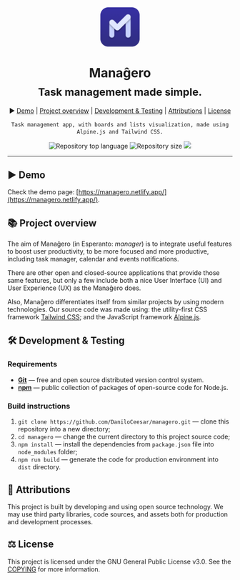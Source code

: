 <div align="center">
<img alt="Manaĝero" src="public/assets/apple-touch-icon.png" style="height:88px" />

<h1>Manaĝero<br/><sub>Task management made simple.</sub></h1>

▶️ <a href="https://managero.netlify.app/">Demo</a> |
<a href="#project-overview">Project overview</a> |
<a href="#development--testing">Development & Testing</a> |
<a href="#attributions">Attributions</a> |
<a href="#license">License</a>

<pre lang="bash"><code style="white-space: pre-line">Task management app, with boards and lists visualization, made using Alpine.js and Tailwind CSS.
</code></pre>

<img alt="Repository top language" src="https://img.shields.io/github/languages/top/daniloceesar/managero.svg" />

<img alt="Repository size" src="https://img.shields.io/github/repo-size/daniloceesar/managero.svg" />

<a href="https://github.com/DaniloCeesar/managero/blob/main/COPYING">
<img src="https://img.shields.io/badge/license-GPL%203.0-blue.svg"/>
</a>

</div>
<hr />

## ▶️ Demo

Check the demo page: [https://managero.netlify.app/](https://managero.netlify.app/).

## 📚 Project overview

The aim of Manaĝero (in Esperanto: *manager*) is to integrate useful features to boost user productivity, to be more focused and more productive, including task manager, calendar and events notifications.

There are other open and closed-source applications that provide those same features, but only a few include both a nice User Interface (UI) and User Experience (UX) as the Manaĝero does.

Also, Manaĝero differentiates itself from similar projects by using modern technologies. Our source code was made using: the utility-first CSS framework [Tailwind CSS](https://github.com/tailwindlabs/tailwindcss); and the JavaScript framework [Alpine.js](https://github.com/alpinejs/alpine).

## 🛠️ Development & Testing

### Requirements

- **[Git](https://git-scm.com/)** — free and open source distributed version control system.
- **[npm](https://www.npmjs.com/)** — public collection of packages of open-source code for Node.js.

### Build instructions

1. `git clone https://github.com/DaniloCeesar/managero.git` — clone this repository into a new directory;
2. `cd managero` — change the current directory to this project source code;
3. `npm install` — install the dependencies from `package.json` file into `node_modules` folder;
4. `npm run build` — generate the code for production environment into `dist` directory.

## 👥 Attributions

This project is built by developing and using open source technology. We may use third party libraries, code sources, and assets both for production and development processes.

## ⚖️ License

This project is licensed under the GNU General Public License v3.0. See the [COPYING](https://github.com/DaniloCeesar/managero/blob/main/COPYING) for more information.
